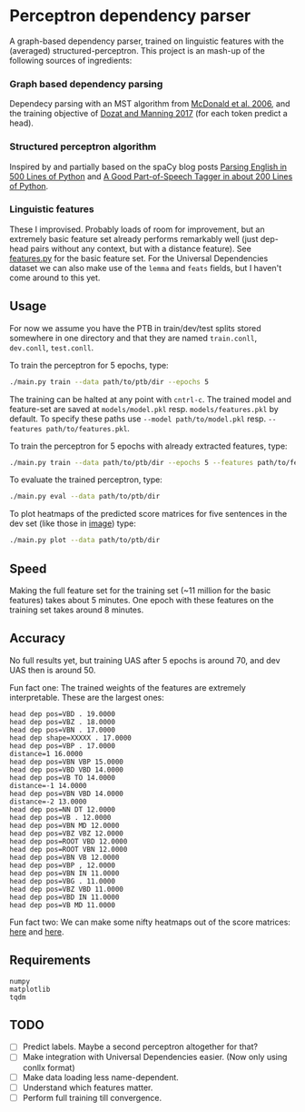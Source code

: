 # Perceptron dependency parser
A graph-based dependency parser, trained on linguistic features with the (averaged) structured-perceptron.
This project is an mash-up of the following sources of ingredients:

### Graph based dependency parsing
Dependecy parsing with an MST algorithm from [McDonald et al. 2006](https://www.seas.upenn.edu/~strctlrn/bib/PDF/nonprojectiveHLT-EMNLP2005.pdf), and the training objective of [Dozat and Manning 2017](https://arxiv.org/pdf/1611.01734.pdf) (for each token predict a head).

### Structured perceptron algorithm
Inspired by and partially based on the spaCy blog posts [Parsing English in 500 Lines of Python](https://explosion.ai/blog/parsing-english-in-python) and [A Good Part-of-Speech Tagger in about 200 Lines of Python](https://explosion.ai/blog/part-of-speech-pos-tagger-in-python).

### Linguistic features
These I improvised. Probably loads of room for improvement, but an extremely basic feature set already performs remarkably well (just dep-head pairs without any context, but with a distance feature). See [features.py](features.py) for the basic feature set. For the Universal Dependencies dataset we can also make use of the `lemma` and `feats` fields, but I haven't come around to this yet.

## Usage
For now we assume you have the PTB in train/dev/test splits stored somewhere in one directory and that they are named `train.conll`, `dev.conll`, `test.conll`.

To train the perceptron for 5 epochs, type:
```bash
./main.py train --data path/to/ptb/dir --epochs 5
```
The training can be halted at any point with `cntrl-c`. The trained model and feature-set are saved at `models/model.pkl` resp. `models/features.pkl` by default. To specify these paths use `--model path/to/model.pkl` resp. `--features path/to/features.pkl`.

To train the perceptron for 5 epochs with already extracted features, type:
```bash
./main.py train --data path/to/ptb/dir --epochs 5 --features path/to/features
```

To evaluate the trained perceptron, type:
```bash
./main.py eval --data path/to/ptb/dir
```

To plot heatmaps of the predicted score matrices for five sentences in the dev set (like those in [image](image)) type:
```bash
./main.py plot --data path/to/ptb/dir
```

## Speed
Making the full feature set for the training set (~11 million for the basic features) takes about 5 minutes. One epoch with these features on the training set takes around 8 minutes.

## Accuracy
No full results yet, but training UAS after 5 epochs is around 70, and dev UAS then is around 50.

Fun fact one: The trained weights of the features are extremely interpretable. These are the largest ones:
```
head dep pos=VBD . 19.0000
head dep pos=VBZ . 18.0000
head dep pos=VBN . 17.0000
head dep shape=XXXXX . 17.0000
head dep pos=VBP . 17.0000
distance=1 16.0000
head dep pos=VBN VBP 15.0000
head dep pos=VBD VBD 14.0000
head dep pos=VB TO 14.0000
distance=-1 14.0000
head dep pos=VBN VBD 14.0000
distance=-2 13.0000
head dep pos=NN DT 12.0000
head dep pos=VB . 12.0000
head dep pos=VBN MD 12.0000
head dep pos=VBZ VBZ 12.0000
head dep pos=ROOT VBD 12.0000
head dep pos=ROOT VBN 12.0000
head dep pos=VBN VB 12.0000
head dep pos=VBP , 12.0000
head dep pos=VBN IN 11.0000
head dep pos=VBG . 11.0000
head dep pos=VBZ VBD 11.0000
head dep pos=VBD IN 11.0000
head dep pos=VB MD 11.0000
```

Fun fact two: We can make some nifty heatmaps out of the score matrices: [here](image/pred0.pdf) and [here](image/pred4.pdf).

## Requirements
```
numpy
matplotlib
tqdm
```

## TODO
- [ ] Predict labels. Maybe a second perceptron altogether for that?
- [ ] Make integration with Universal Dependencies easier. (Now only using conllx format)
- [ ] Make data loading less name-dependent.
- [ ] Understand which features matter.
- [ ] Perform full training till convergence.
